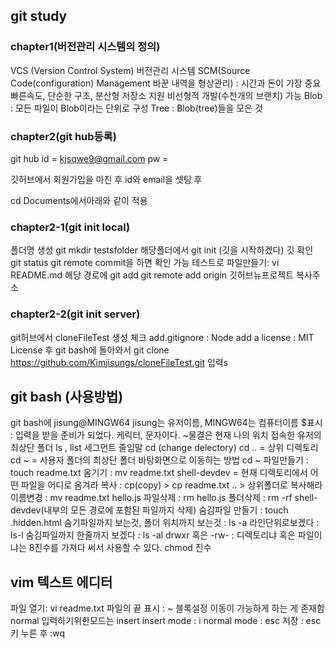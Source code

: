 ## git study

### chapter1(버전관리 시스템의 정의)
VCS (Version Control System)
버전관리 시스템
SCM(Source Code(configuration) Management 바꾼 내역을 형상관리) : 시간과 돈이 가장 중요
빠른속도, 단순한 구조,
분산형 저장소 지원
비선형적 개발(수천개의 브랜치) 가능
Blob : 모든 파일이 Blob이라는 단위로 구성
Tree : Blob(tree)들을 모은 것

### chapter2(git hub등록)
git hub id = kjsqwe9@gmail.com
pw =

깃허브에서 회원가입을 마친 후 id와 email을 셋팅 후 

cd Documents에서아래와 같이 적용

### chapter2-1(git init local)
폴더명 생성 git mkdir testsfolder
해당폴더에서 git init (깃을 시작하겠다)
깃 확인 git status
git remote commit을 하면 확인 가능
테스트로 파일만들기: vi README.md
해당 경로에 git add git remote add origin 깃허브뉴프로젝트 복사주소

### chapter2-2(git init server)
git허브에서 cloneFileTest 생성
체크
add.gitignore : Node
add a license : MIT License
후
git bash에 돌아와서
git clone https://github.com/Kimjisungs/cloneFileTest.git
입력s

## git bash (사용방법)
git bash에 jisung@MINGW64 
jisung는 유저이름,
MINGW64는 컴퓨터이름
$표시 : 입력을 받을 준비가 되었다. 케릭터, 문자이다.
~물결은 현재 나의 위치 
접속한 유저의 최상단 폴더
ls , list 세그먼트 줄임말 
cd (change delectory)
cd .. = 상위 디렉토리
cd ~ = 사용자 폴더의 최상단 폴더
바탕화면으로 이동하는 방법 cd ~
파일만들기 : touch readme.txt
옴기기 : mv readme.txt shell-devdev = 현재 디렉토리에서 어떤 파일을 어디로 옴겨라
복사 : cp(copy) > cp readme.txt .. > 상위폴더로 복사해라
이름변경 : mv readme.txt hello.js
파일삭제 : rm hello.js
폴더삭제 : rm -rf shell-devdev(내부의 모든 경로에 포함된 파일까지 삭제)
숨김파일 만들기 : touch .hidden.html
숨기파일까지 보는것, 폴더 위치까지 보는것 : ls -a
라인단위로보겠다 : ls-l
숨김파일까지 한줄까지 보겠다 : ls -al
drwxr 혹은 -rw- : 디렉토리냐 혹은 파일이냐는 8진수를 가져다 써서 사용할 수 있다.
chmod 진수

## vim 텍스트 에디터
파일 열기: vi readme.txt
파일의 끝 표시 : ~
블록설정 이동이 가능하게 하는 게 존재함 normal
입력하기위한모드는 insert
insert mode : i
normal mode : esc
저장 : esc키 누른 후 :wq




